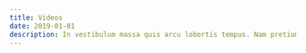 ```yaml
---
title: Videos
date: 2019-01-01
description: In vestibulum massa quis arcu lobortis tempus. Nam pretium arcu in odio vulputate luctus.
---
```

